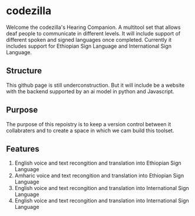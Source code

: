 # codezilla

Welcome the codezilla's Hearing Companion. A multitool set that allows deaf people to communicate in different levels. It will include support of different spoken and signed languages once completed. Currently it includes support for Ethiopian Sign Language and International Sign Language.

## Structure

This github page is still underconstruction. But it will include be a website with the backend supported by an ai model in python and Javascript.

## Purpose

The purpose of this repoistry is to keep a version control between it collabraters and to create a space in which we cam build this toolset.

## Features

1. English voice and text recongition and translation into Ethiopian Sign Language
2. Amharic voice and text recongition and translation into Ethiopian Sign Language
3. English voice and text recongition and translation into International Sign Language
4. English voice and text recongition and translation into International Sign Language

